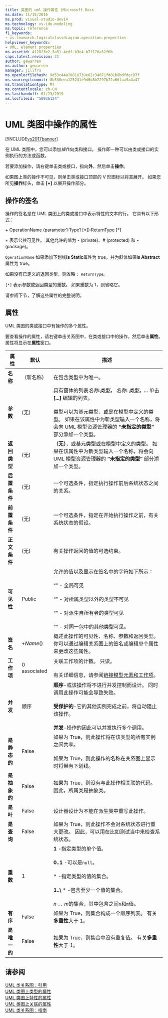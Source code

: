 ```yaml
---
title: 类图的 uml 操作属性 |Microsoft Docs
ms.date: 11/15/2016
ms.prod: visual-studio-dev14
ms.technology: vs-ide-modeling
ms.topic: reference
f1_keywords:
- vs.teamarch.logicalclassdiagram.operation.properties
helpviewer_keywords:
- UML, element properties
ms.assetid: 4128f3e2-3a51-4edf-b3e4-b7f170a32f6b
caps.latest.revision: 21
author: gewarren
ms.author: gewarren
manager: jillfra
ms.openlocfilehash: 9d53c44a70818739e02c34071fd81b8bdfdec87f
ms.sourcegitcommit: 8b538eea125241e9d6d8b7297b72a66faa9a4a47
ms.translationtype: MT
ms.contentlocale: zh-CN
ms.lasthandoff: 01/23/2019
ms.locfileid: "58936124"
---
```

# <a name="properties-of-operations-on-uml-class-diagrams"></a>UML 类图中操作的属性
[!INCLUDE[vs2017banner](../includes/vs2017banner.md)]

在 UML 类图中，您可以添加*操作*向类和接口。 操作即一种可以由类或接口的实例执行的方法或函数。  

 若要添加操作，请右键单击类或接口，指向**外**，然后单击**操作**。  

 如果图上类的操作不可见，则单击类或接口顶部的 V 形图标以将其展开。 如果您所见**操作**标头，单击 **[+]** 以展开操作部分。  

## <a name="signature-of-an-operation"></a>操作的签名  
 操作的签名是在 UML 类图上的类或接口中表示特性的文本的行。 它具有以下形式：  

 \+ OperationName (parameter1:Type1 [*]):ReturnType [\*]  

 \+ 表示公共可见性。 其他允许的值为 - (private)、# (protected) 和 ~ (package)。  

 `OperationName` 如果添加下划线**Is Static**属性为 true，并为斜体如果**Is Abstract**属性为 true。  

 如果没有已定义的返回类型，则省略 `: ReturnType`。  

 `[*]` 表示参数或返回类型的重数。 如果重数为 1，则省略它。  

 请参阅下节，了解这些属性的完整说明。  

## <a name="properties"></a>属性  
 UML 类图的类或接口中有操作的多个属性。  

 要查看操作的属性，请右键单击关系图中，在类或接口中的操作，然后单击**属性**。 属性将显示在**属性**窗口。  


|      属性       |   默认    |                                                                                                                                                                                 描述                                                                                                                                                                                 |
|---------------------|--------------|-----------------------------------------------------------------------------------------------------------------------------------------------------------------------------------------------------------------------------------------------------------------------------------------------------------------------------------------------------------------------------|
|      **名称**       | （新名称） |                                                                                                                                                                在包含类型中为唯一。                                                                                                                                                                 |
|   **参数**    |    (无)    |      具有窗体的列表<em>名称</em>**:**<em>类型</em>**，** <em>名称</em>**:** <em>类型</em>**，...** 单击 **[...]** 编辑的列表。<br /><br /> 类型可以为基元类型，或是在模型中定义的类型。 如果在该属性中为新类型输入一个名称，将会向 UML 模型资源管理器的 **“未指定的类型”** 部分添加一个类型。      |
|   **返回类型**   |    (无)    |                                                                               **（无）**，或基元类型或在模型中定义的类型。 如果在该属性中为新类型输入一个名称，将会向 UML 模型资源管理器的 **“未指定的类型”** 部分添加一个类型。                                                                                |
| **后置条件**  |    (无)    |                                                                                                                         一个可选条件，指定执行操作前后系统状态之间的关系。                                                                                                                         |
|  **前置条件**  |    (无)    |                                                                                                                            一个可选条件，指定在开始执行操作之前，有关系统状态的假设。                                                                                                                            |
| **正文条件** |    (无)    |                                                                                                                                                       有关操作返回的值的可选约束。                                                                                                                                                       |
|   **可见性**    |    Public    |                  允许的值以及显示在签名中的字符如下所示：<br /><br /> “” - 全局可见<br /><br /> “” - 对所属类型以外的类型不可见<br /><br /> “” - 对派生自所有者的类型可见<br /><br /> “” - 对同一包中的其他类型可见。                   |
|    **签名**    |  +*Name*()   |                                                                                      概述此操作的可见性、名称、参数和返回类型。 你可以通过编辑关系图上的签名或编辑单个属性来更改这些属性。                                                                                      |
|   **工作项**    | 0 associated |                                                                                                  关联工作项的计数。 只读。<br /><br /> 有关详细信息，请参阅[链接模型元素和工作项](../modeling/link-model-elements-and-work-items.md)。                                                                                                  |
|   **并发**   |  顺序  | **顺序**-或该操作将不进行并发控制而设计。 同时调用此操作可能会导致失败。<br /><br /> **受保护的**-它的其他实例完成之前，将自动阻止该操作。<br /><br /> **并发**-操作的因此可以并发执行多个调用。 |
|    **是静态的**    |    False     |                                                                                                  如果为 True，则此操作将在该类型的所有实例之间共享。<br /><br /> 如果为 True，则此操作的名称在关系图上显示时将带有下划线。                                                                                                   |
|   **是抽象的**   |    False     |                                                                                                                                        如果为 True，则没有与此操作相关联的代码。 因此，所属类是抽象类。                                                                                                                                         |
|     **是叶**     |    False     |                                                                                                                                              设计器设计为不能在派生类中重写此操作。                                                                                                                                              |
|    **是查询**     |    False     |                                                                                                 如果为 True，则此操作不会对系统状态进行重大更改。  因此，可以用在比如测试当中来检查系统状态。                                                                                                  |
|  **重数**   |      1       |                                 **1** -指定类型的单个值。<br /><br /> **0..1** -可以是`null`。<br /><br /> \* -指定类型的值的集合。<br /><br /> **1..\\**  \* -包含至少一个值的集合。<br /><br /> *n* `..` *m*的集合，其中包含之间`n`和`m`值。                                  |
|   **有序**    |    False     |                                                                                                                                             如果为 True，则集合构成一个顺序列表。 有关**多重性**大于 1。                                                                                                                                              |
|    **是唯一的**    |    False     |                                                                                                                                         如果为 True，则集合中没有重复值。 有关**多重性**大于 1。                                                                                                                                         |

## <a name="see-also"></a>请参阅  
 [UML 类关系图：引用](../modeling/uml-class-diagrams-reference.md)   
 [UML 类图上类型的属性](../modeling/properties-of-types-on-uml-class-diagrams.md)   
 [UML 类图上特性的属性](../modeling/properties-of-attributes-on-uml-class-diagrams.md)   
 [UML 类图上关联的属性](../modeling/properties-of-associations-on-uml-class-diagrams.md)   
 [UML 类关系图：指南](../modeling/uml-class-diagrams-guidelines.md)
